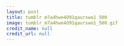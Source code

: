 ```yaml
---
layout: post
title: tumblr m7a4hwe4O91qaurswo1 500
image: tumblr_m7a4hwe4O91qaurswo1_500.gif
credit_name: null 
credit_url: null
---
```


